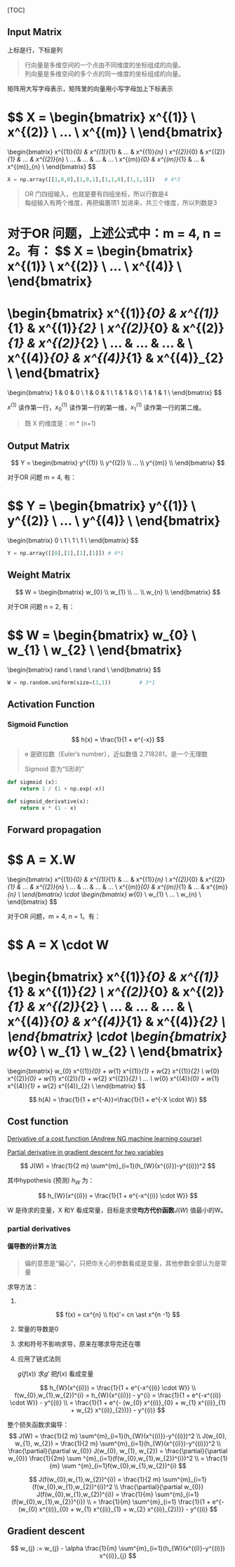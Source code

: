 [TOC]



## Input Matrix



上标是行，下标是列

> 行向量是多维空间的一个点由不同维度的坐标组成的向量。  
> 列向量是多维空间的多个点的同一维度的坐标组成的向量。



矩阵用大写字母表示，矩阵里的向量用小写字母加上下标表示


$$
X =
\begin{bmatrix}
x^{(1)}  \\
x^{(2)}  \\
...  \\
x^{(m)}  \\
\end{bmatrix}
=
\begin{bmatrix}
x^{(1)}_{0} & x^{(1)}_{1} & ... & x^{(1)}_{n}  \\
x^{(2)}_{0} & x^{(2)}_{1} & ... & x^{(2)}_{n}  \\
... & ... & ... & ...  \\
x^{(m)}_{0} & x^{(m)}_{1} & ... & x^{(m)}_{n}  \\
\end{bmatrix}
$$


```python
X = np.array([[1,0,0],[1,0,1],[1,1,0],[1,1,1]])   # 4*3
```

> OR 门四组输入，也就是要有四组坐标，所以行数是4  
> 每组输入有两个维度，再把偏置项1 加进来，共三个维度，所以列数是3



对于OR 问题，上述公式中：m = 4, n = 2。有：
$$
X =
\begin{bmatrix}
x^{(1)}  \\
x^{(2)}  \\
...  \\
x^{(4)}  \\
\end{bmatrix}
=
\begin{bmatrix}
x^{(1)}_{0} & x^{(1)}_{1} & x^{(1)}_{2}  \\
x^{(2)}_{0} & x^{(2)}_{1} & x^{(2)}_{2} \\
... & ... & ... & \\
x^{(4)}_{0} & x^{(4)}_{1} & x^{(4)}_{2} \\
\end{bmatrix}
=
\begin{bmatrix}
1 & 0 & 0  \\
1 & 0 & 1  \\
1 & 1 & 0 \\
1 & 1 & 1  \\
\end{bmatrix}
$$


  $x^{(1)}$ 读作第一行，$x^{(1)}_{0}$ 读作第一行的第一维，$x^{(1)}_{1}$ 读作第一行的第二维。

> 既 X 的维度是：m * (n+1)






## Output Matrix


$$
Y =
\begin{bmatrix}
y^{(1)}  \\
y^{(2)}  \\
...  \\
y^{(m)}  \\
\end{bmatrix}
$$

对于OR 问题 m = 4, 有：

$$
Y =
\begin{bmatrix}
y^{(1)}  \\
y^{(2)}  \\
...  \\
y^{(4)}  \\
\end{bmatrix}
=
\begin{bmatrix}
0  \\
1  \\
1  \\
1  \\
\end{bmatrix}
$$


```python
Y = np.array([[0],[1],[1],[1]]) # 4*1
```





## Weight Matrix

$$
W =
\begin{bmatrix}
w_{0}  \\
w_{1}  \\
...  \\
w_{n}  \\
\end{bmatrix}
$$



对于OR 问题 n = 2, 有：

$$
W =
\begin{bmatrix}
w_{0}  \\
w_{1}  \\
w_{2}  \\
\end{bmatrix}
=
\begin{bmatrix}
rand  \\
rand  \\
rand  \\
\end{bmatrix}
$$



```python
W = np.random.uniform(size=(3,1))         # 3*1
```



## Activation Function



### Sigmoid Function



$$
h(x) = \frac{1}{1 + e^{-x}}
$$



> e 是欧拉数（Euler’s number），近似数值 2.718281，是一个无理数
>
> Sigmoid 意为“S形的”



```python
def sigmoid (x):
    return 1 / (1 + np.exp(-x))
```

```python
def sigmoid_derivative(x):
    return x * (1 - x)
```





## Forward propagation


$$
A =
X.W
=
\begin{bmatrix}
x^{(1)}_{0} & x^{(1)}_{1} & ... & x^{(1)}_{n}  \\
x^{(2)}_{0} & x^{(2)}_{1} & ... & x^{(2)}_{n}  \\
... & ... & ... & ...  \\
x^{(m)}_{0} & x^{(m)}_{1} & ... & x^{(m)}_{n}  \\
\end{bmatrix}
\cdot
\begin{bmatrix}
w_{0}  \\
w_{1}  \\
...  \\
w_{n}  \\
\end{bmatrix}
$$


对于OR 问题，m = 4, n = 1。有：


$$
A =
X \cdot W
=
\begin{bmatrix}
x^{(1)}_{0} & x^{(1)}_{1} & x^{(1)}_{2}  \\
x^{(2)}_{0} & x^{(2)}_{1} & x^{(2)}_{2} \\
... & ... & ... & \\
x^{(4)}_{0} & x^{(4)}_{1} & x^{(4)}_{2} \\
\end{bmatrix}
\cdot
\begin{bmatrix}
w_{0}  \\
w_{1}  \\
w_{2}  \\
\end{bmatrix}
=
\begin{bmatrix}
w_{0} x^{(1)}_{0} + w_{1} x^{(1)}_{1} + w_{2} x^{(1)}_{2}  \\
w_{0} x^{(2)}_{0} + w_{1} x^{(2)}_{1} + w_{2} x^{(2)}_{2}  \\
...  \\
w_{0} x^{(4)}_{0} + w_{1} x^{(4)}_{1} + w_{2} x^{(4)}_{2}  \\
\end{bmatrix}
$$


$$
h(A) = \frac{1}{1 + e^{-A}}=\frac{1}{1 + e^{-X \cdot W}}
$$




## Cost function



[Derivative of a cost function (Andrew NG machine learning course)](https://math.stackexchange.com/questions/3581373/derivative-of-a-cost-function-andrew-ng-machine-learning-course)

[Partial derivative in gradient descent for two variables](https://math.stackexchange.com/questions/70728/partial-derivative-in-gradient-descent-for-two-variables)

$$
J(W) = \frac{1}{2 m} \sum^{m}_{i=1}(h_{W}(x^{(i)})-y^{(i)})^2
$$


其中hypothesis (预测) $h_{W}$ 为：


$$
h_{W}(x^{(i)}) = \frac{1}{1 + e^{-x^{(i)} \cdot W}}
$$


W 是待求的变量，X 和Y 看成常量，目标是求使**均方代价函数**$J(W)$ 值最小的W。





### partial derivatives



#### 偏导数的计算方法



> 偏的意思是“偏心”，只把你关心的参数看成是变量，其他参数全部认为是常量
>



求导方法：

  1.
$$
f(x) = cx^{n} \\
f(x)'= cn \ast x^{n -1}
$$

2. 常量的导数是0
3. 求和符号不影响求导，原来在哪求导完还在哪

4. 应用了链式法则

   $g(f(x))$ 求$g'$ 把$f(x)$ 看成变量


$$
h_{W}(x^{(i)}) = \frac{1}{1 + e^{-x^{(i)} \cdot W}}  \\
f(w_{0},w_{1},w_{2})^{i} = h_{W}(x^{(i)}) - y^{i} = \frac{1}{1 + e^{-x^{(i)} \cdot W}} - y^{(i)} \\
= \frac{1}{1 + e^{- (w_{0} x^{(i)}_{0} + w_{1} x^{(i)}_{1} + w_{2} x^{(i)}_{2})}} - y^{(i)}
$$


整个损失函数求偏导：
$$
J(W) = \frac{1}{2 m} \sum^{m}_{i=1}(h_{W}(x^{(i)})-y^{(i)})^2 \\
J(w_{0}, w_{1}, w_{2}) = \frac{1}{2 m} \sum^{m}_{i=1}(h_{W}(x^{(i)})-y^{(i)})^2 \\
\frac{\partial}{\partial w_{0}} J(w_{0}, w_{1}, w_{2}) = \frac{\partial}{\partial w_{0}} \frac{1}{2m} \sum ^{m}_{i=1}(f(w_{0},w_{1},w_{2})^{i})^2 \\
= \frac{1}{m} \sum ^{m}_{i=1}f(w_{0},w_{1},w_{2})^{i}
$$















$$
J(f(w_{0},w_{1},w_{2})^{i}) = \frac{1}{2 m} \sum^{m}_{i=1}(f(w_{0},w_{1},w_{2})^{i})^2 \\
\frac{\partial}{\partial w_{0}} J(f(w_{0},w_{1},w_{2})^{i}) = 
\frac{1}{m} \sum^{m}_{i=1}(f(w_{0},w_{1},w_{2})^{i}) \\
= \frac{1}{m} \sum^{m}_{i=1} \frac{1}{1 + e^{- (w_{0} x^{(i)}_{0} + w_{1} x^{(i)}_{1} + w_{2} x^{(i)}_{2})}} - y^{(i)}
$$







## Gradient descent




$$
w_{j} := w_{j} - \alpha \frac{1}{m} \sum^{m}_{i=1}(h_{W}(x^{(i)}-y^{(i)}) x^{(i)}_{j}
$$




### 















